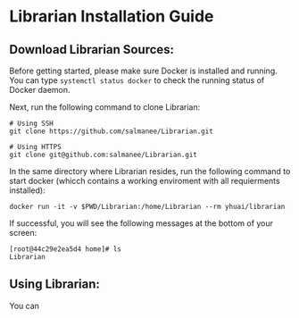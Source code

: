 
# Librarian Installation Guide #

## Download Librarian Sources: ##
Before getting started, please make sure Docker is installed and running. You can type ```systemctl status docker``` to check the running status of Docker daemon.

Next, run the following command to clone Librarian:
```
# Using SSH
git clone https://github.com/salmanee/Librarian.git

# Using HTTPS
git clone git@github.com:salmanee/Librarian.git
```
In the same directory where Librarian resides, run the following command to start docker (whicch contains a working enviroment with all requierments installed):
```
docker run -it -v $PWD/Librarian:/home/Librarian --rm yhuai/librarian
```

If successful,  you will see the following messages at the bottom of your screen:
```
[root@44c29e2ea5d4 home]# ls
Librarian
```

## Using Librarian: ##

You can 
